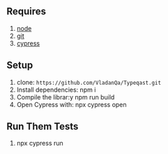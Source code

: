 
## Requires
1. [node](https://nodejs.org/en/)
1. [git](https://git-scm.com/)
1. [cypress](https://docs.cypress.io/guides/getting-started/installing-cypress#What-you-ll-learn)

## Setup
1. clone: `https://github.com/VladanQa/Typeqast.git`
1. Install dependencies: npm i
1. Compile the librar:y npm run build
1. Open Cypress with: npx cypress open

## Run Them Tests
1. npx cypress run
